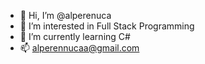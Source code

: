 - 👋 Hi, I’m @alperenuca
- 👀 I’m interested in Full Stack Programming
- 🌱 I’m currently learning C#
- 📫 alperennucaa@gmail.com


<!---
alperenuca/alperenuca is a ✨ special ✨ repository because its `README.md` (this file) appears on your GitHub profile.
You can click the Preview link to take a look at your changes.
--->

